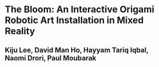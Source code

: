 # The Bloom: An Interactive Origami Robotic Art Installation in Mixed Reality
## Kiju Lee, David Man Ho, Hayyam Tariq Iqbal, Naomi Drori, Paul Moubarak

